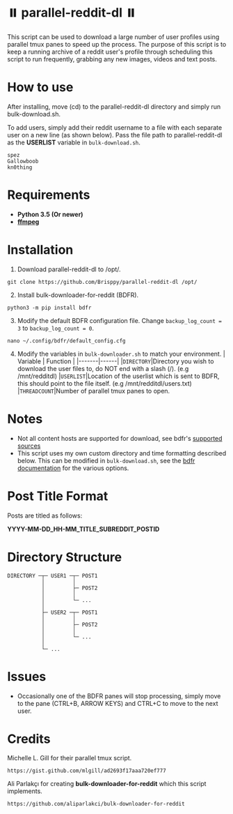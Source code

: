# ⏸️ parallel-reddit-dl ⏸️
This script can be used to download a large number of user profiles using parallel tmux panes to speed up the process. The purpose of this script is to keep a running archive of a reddit user's profile through scheduling this script to run frequently, grabbing any new images, videos and text posts.


# How to use
After installing, move (cd) to the parallel-reddit-dl directory and simply run bulk-download.sh.

To add users, simply add their reddit username to a file with each separate user on a new line (as shown below). Pass the file path to parallel-reddit-dl as the **USERLIST** variable in ```bulk-download.sh```.
```
spez
Gallowboob
kn0thing
```


# Requirements
* **Python 3.5 (Or newer)**
* **[ffmpeg](https://ffmpeg.org/)**


# Installation
1. Download parallel-reddit-dl to /opt/.
```
git clone https://github.com/Brisppy/parallel-reddit-dl /opt/
```

2. Install bulk-downloader-for-reddit (BDFR).
```
python3 -m pip install bdfr
```

3. Modify the default BDFR configuration file. Change `backup_log_count = 3` to `backup_log_count = 0`.
```
nano ~/.config/bdfr/default_config.cfg
```


4. Modify the variables in ```bulk-downloader.sh``` to match your environment.
| Variable | Function |
|-------|------|
|```DIRECTORY```|Directory you wish to download the user files to, do NOT end with a slash (/). (e.g /mnt/redditdl)
|```USERLIST```|Location of the userlist which is sent to BDFR, this should point to the file itself. (e.g /mnt/redditdl/users.txt)
|```THREADCOUNT```|Number of parallel tmux panes to open.


# Notes
* Not all content hosts are supported for download, see bdfr's [supported sources](https://github.com/aliparlakci/bulk-downloader-for-reddit#list-of-currently-supported-sources)
* This script uses my own custom directory and time formatting described below. This can be modified in ```bulk-download.sh```, see the [bdfr documentation](https://github.com/aliparlakci/bulk-downloader-for-reddit) for the various options.


# Post Title Format
Posts are titled as follows:

**YYYY-MM-DD_HH-MM_TITLE_SUBREDDIT_POSTID**

# Directory Structure

    DIRECTORY ─┬─ USER1 ─┬─ POST1
               │         │
               │         ├─ POST2
               │         │
               │         └─ ...
               │
               ├─ USER2 ─┬─ POST1
               │         │
               │         ├─ POST2
               │         │
               │         └─ ...
               │
               └─ ...


# Issues
* Occasionally one of the BDFR panes will stop processing, simply move to the pane (CTRL+B, ARROW KEYS) and CTRL+C to move to the next user.


# Credits
Michelle L. Gill for their parallel tmux script.
```
https://gist.github.com/mlgill/ad2693f17aaa720ef777
```

Ali Parlakçı for creating **bulk-downloader-for-reddit** which this script implements.
```
https://github.com/aliparlakci/bulk-downloader-for-reddit
```
